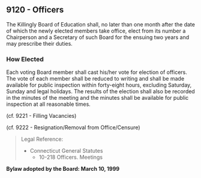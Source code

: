 ## 9120 - Officers

The Killingly Board of Education shall, no later than one month after the date of which the newly elected members take office, elect from its number a Chairperson and a Secretary of such Board for the ensuing two years and may prescribe their duties.

### How Elected

Each voting Board member shall cast his/her vote for election of officers.  The vote of each member shall be reduced to writing and shall be made available for public inspection within forty-eight hours, excluding Saturday, Sunday and legal holidays.  The results of the election shall also be recorded in the minutes of the meeting and the minutes shall be available for public inspection at all reasonable times.

(cf. 9221 - Filling Vacancies)

(cf. 9222 - Resignation/Removal from Office/Censure)

> Legal Reference: 
> 
> * Connecticut General Statutes
>   * 10-218 Officers. Meetings

**Bylaw adopted by the Board:  March 10, 1999**
